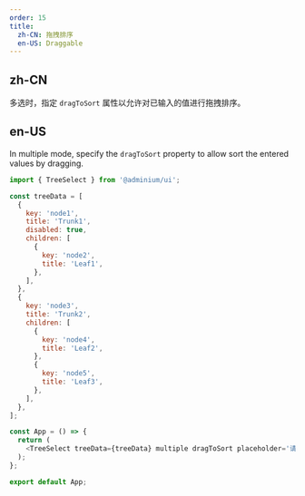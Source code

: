 ```yaml
---
order: 15
title:
  zh-CN: 拖拽排序
  en-US: Draggable
---
```


## zh-CN

多选时，指定 `dragToSort` 属性以允许对已输入的值进行拖拽排序。

## en-US

In multiple mode, specify the `dragToSort` property to allow sort the entered values by dragging.

```js
import { TreeSelect } from '@adminium/ui';

const treeData = [
  {
    key: 'node1',
    title: 'Trunk1',
    disabled: true,
    children: [
      {
        key: 'node2',
        title: 'Leaf1',
      },
    ],
  },
  {
    key: 'node3',
    title: 'Trunk2',
    children: [
      {
        key: 'node4',
        title: 'Leaf2',
      },
      {
        key: 'node5',
        title: 'Leaf3',
      },
    ],
  },
];

const App = () => {
  return (
    <TreeSelect treeData={treeData} multiple dragToSort placeholder='请选择...' style={{ width: 300 }} />
  );
};

export default App;
```

